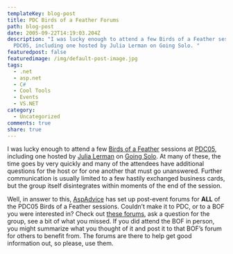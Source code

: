 ```yaml
---
templateKey: blog-post
title: PDC Birds of a Feather Forums
path: blog-post
date: 2005-09-22T14:19:03.204Z
description: "I was lucky enough to attend a few Birds of a Feather sessions at
  PDC05, including one hosted by Julia Lerman on Going Solo. "
featuredpost: false
featuredimage: /img/default-post-image.jpg
tags:
  - .net
  - asp.net
  - C#
  - Cool Tools
  - Events
  - VS.NET
category:
  - Uncategorized
comments: true
share: true
---
```

<!--StartFragment-->

I was lucky enough to attend a few [Birds of a Feather](http://ardalis.com/forums/bof) sessions at [PDC05](http://msdn.microsoft.com/events/pdc), including one hosted by [Julia Lerman](http://www.thedatafarm.com/blog) on [Going Solo](http://ardalis.com/forums/BOF/goingsolo). At many of these, the time goes by very quickly and many of the attendees have additional questions for the host or for one another that must go unanswered. Further communication is usually limited to a few hastily exchanged business cards, but the group itself disintegrates within moments of the end of the session.

Well, in answer to this, [AspAdvice](http://ardalis.com/) has set up post-event forums for **ALL** of the PDC05 Birds of a Feather sessions. Couldn’t make it to PDC, or to a BOF you were interested in? Check out [these forums](http://ardalis.com/forums/bof), ask a question for the group, see a bit of what you missed. If you did attend the BOF in person, you might summarize what you thought of it and post it to that BOF’s forum for others to benefit from. The forums are there to help get good information out, so please, use them.

<!--EndFragment-->